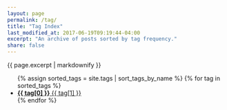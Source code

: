 ```yaml
---
layout: page
permalink: /tag/
title: "Tag Index"
last_modified_at: 2017-06-19T09:19:44-04:00
excerpt: "An archive of posts sorted by tag frequency."
share: false
---
```


{{ page.excerpt | markdownify }}

<ul class="entries-columns">
  {% assign sorted_tags = site.tags | sort_tags_by_name %}
  {% for tag in sorted_tags %}
    <li>
      <a href="/tag/{{ tag[0] | replace:' ','-' | downcase }}/">
        <strong>{{ tag[0] }}</strong> <span class="count">{{ tag[1] }}</span>
      </a>
    </li>
  {% endfor %}
</ul>
